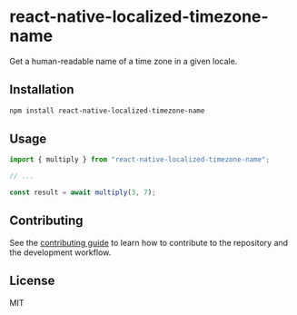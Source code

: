 # react-native-localized-timezone-name

Get a human-readable name of a time zone in a given locale.

## Installation

```sh
npm install react-native-localized-timezone-name
```

## Usage

```js
import { multiply } from "react-native-localized-timezone-name";

// ...

const result = await multiply(3, 7);
```

## Contributing

See the [contributing guide](CONTRIBUTING.md) to learn how to contribute to the repository and the development workflow.

## License

MIT
